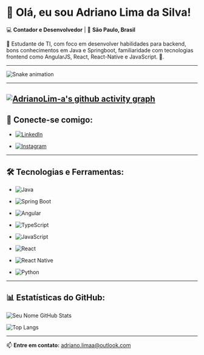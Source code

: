 # 👋 Olá, eu sou Adriano Lima da Silva!

💻 **Contador e Desenvolvedor** | 📍 **São Paulo, Brasil**  

🚀  Estudante de TI, com foco em desenvolver habilidades para backend, bons conhecimentos em Java e Springboot, familiaridade com tecnologias frontend como AngularJS, React, React-Native e JavaScript. 🚀.

---

![Snake animation](https://github.com/danielbped/danielbped/blob/output/github-contribution-grid-snake.svg)

---

[![AdrianoLim-a's github activity graph](https://github-readme-activity-graph.vercel.app/graph?username=AdrianoLim-a)](https://github.com/ashutosh00710/github-readme-activity-graph)
---
## 🔗 Conecte-se comigo:

- [![LinkedIn](https://img.shields.io/badge/LinkedIn-0077B5?style=for-the-badge&logo=linkedin)](https://www.linkedin.com/in/adriano-lima-da-silva-abbb6511a/)

- [![Instagram](https://img.shields.io/badge/Instagram-%23833AB4?style=for-the-badge&logo=instagram&logoColor=white)](https://www.instagram.com/asilvany000/)



---

## 🛠️ Tecnologias e Ferramentas:

- ![Java](https://img.shields.io/badge/Java-ED8B00?style=for-the-badge&logo=openjdk&logoColor=white)

- ![Spring Boot](https://img.shields.io/badge/Spring%20Boot-6DB33F?style=for-the-badge&logo=spring&logoColor=white)
- ![Angular](https://img.shields.io/badge/Angular-DD0031?style=for-the-badge&logo=angular&logoColor=white)
- ![TypeScript](https://img.shields.io/badge/TypeScript-3178C6?style=for-the-badge&logo=typescript&logoColor=white)
- ![JavaScript](https://img.shields.io/badge/JavaScript-F7DF1E?style=for-the-badge&logo=javascript&logoColor=black)
- ![React](https://img.shields.io/badge/React-20232A?style=for-the-badge&logo=react&logoColor=61DAFB)
- ![React Native](https://img.shields.io/badge/React%20Native-20232A?style=for-the-badge&logo=react&logoColor=61DAFB)
- ![Python](https://img.shields.io/badge/Python-3776AB?style=for-the-badge&logo=python&logoColor=white)


---

## 📊 Estatísticas do GitHub:

![Seu Nome GitHub Stats](https://github-readme-stats.vercel.app/api?username=AdrianoLim-a&theme=transparent&bg_color=000&border_color=30A3DC&show_icons=true&icon_color=30A3DC&title_color=E94D5F&text_color=FFF)

![Top Langs](https://github-readme-stats-git-masterrstaa-rickstaa.vercel.app/api/top-langs/?username=AdrianoLim-a&bg_color=000&border_color=30A3DC&title_color=E94D5F&text_color=FFF)

---

📫 **Entre em contato:** [adriano.limaa@outlook.com](mailto:adrianolimaa@outlook.com)

